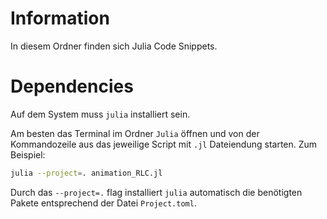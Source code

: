 # Information
In diesem Ordner finden sich Julia Code Snippets. 

# Dependencies
Auf dem System muss `julia` installiert sein.

Am besten das Terminal im Ordner `Julia` öffnen und von der Kommandozeile aus 
das jeweilige Script mit `.jl` Dateiendung starten. Zum Beispiel:

```bash
julia --project=. animation_RLC.jl
```

Durch das `--project=.` flag installiert `julia` automatisch die benötigten Pakete entsprechend der Datei `Project.toml`.
